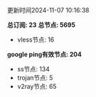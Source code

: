 更新时间2024-11-07 10:16:38

**总订阅: 23**
**总节点: 5695**
- vless节点: 16

**google ping有效节点: 204**
- ss节点: 134
- trojan节点: 5
- v2ray节点: 65
